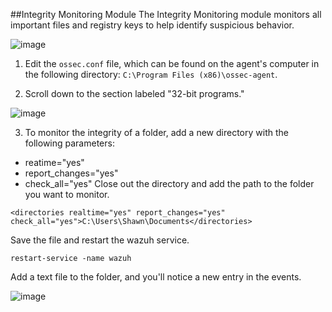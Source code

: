 ##Integrity Monitoring Module
The Integrity Monitoring module monitors all important files and registry keys to help identify suspicious behavior.

![image](https://github.com/Shawn-Nichol/Wazuh/assets/30714313/ad314cdf-9657-4c52-8a6d-2f80157c2137)

1. Edit the `ossec.conf` file, which can be found on the agent's computer in the following directory: `C:\Program Files (x86)\ossec-agent`.

2. Scroll down to the section labeled "32-bit programs."

![image](https://github.com/Shawn-Nichol/Wazuh/assets/30714313/93a2f4ee-b73a-4d74-ab79-1e6007585b2a)

3. To monitor the integrity of a folder, add a new directory with the following parameters:
- reatime="yes"
- report_changes="yes"
- check_all="yes"
Close out the directory and add the path to the folder you want to monitor. 
```
<directories realtime="yes" report_changes="yes" check_all="yes">C:\Users\Shawn\Documents</directories>
```
Save the file and restart the wazuh service.
```
restart-service -name wazuh
```

Add a text file to the folder, and you'll notice a new entry in the events. 

![image](https://github.com/Shawn-Nichol/Wazuh/assets/30714313/8f634ff5-9bf7-4dc9-9cb5-af8bb7cb3447)

